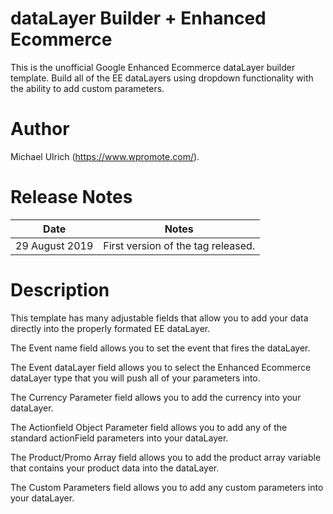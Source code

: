 # dataLayer Builder + Enhanced Ecommerce
This is the unofficial Google Enhanced Ecommerce dataLayer builder template. Build all of the EE dataLayers using dropdown functionality with the ability to add custom parameters.

# Author
Michael Ulrich (https://www.wpromote.com/).

# Release Notes
| Date | Notes |
|-------|-------|
| 29 August 2019 | First version of the tag released. |

# Description
This template has many adjustable fields that allow you to add your data directly into the properly formated EE dataLayer.

The Event name field allows you to set the event that fires the dataLayer.

The Event dataLayer field allows you to select the Enhanced Ecommerce dataLayer type that you will push all of your parameters into.

The Currency Parameter field allows you to add the currency into your dataLayer.

The Actionfield Object Parameter field allows you to add any of the standard actionField parameters into your dataLayer.

The Product/Promo Array field allows you to add the product array variable that contains your product data into the dataLayer.

The Custom Parameters field allows you to add any custom parameters into your dataLayer.
